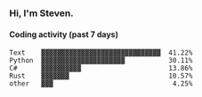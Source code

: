 ### Hi, I'm Steven.

#### Coding activity (past 7 days)
```
Text    ▓▓▓▓▓▓▓▓▓▓▓▓▓▓▓▓▓▓▓▓▓▓▓▓▓▓▓▓▓▓  41.22%
Python  ▓▓▓▓▓▓▓▓▓▓▓▓▓▓▓▓▓▓▓▓▓           30.11%
C#      ▓▓▓▓▓▓▓▓▓▓                      13.86%
Rust    ▓▓▓▓▓▓▓                         10.57%
other   ▓▓▓                              4.25%
```
